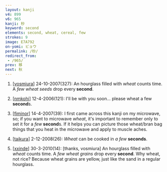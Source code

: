 ```yaml
---
layout: kanji
v4: 899
v6: 965
kanji: 秒
keyword: second
elements: second, wheat, cereal, few
strokes: 9
image: E7A792
on-yomi: ビョウ
permalink: /秒/
redirect_from:
 - /965/
prev: 移
next: 秋
---
```


1) [<a href="http://kanji.koohii.com/profile/vosmiura">vosmiura</a>] 24-10-2007(327): An hourglass filled with <em>wheat</em> counts time. A <em>few</em> <em>wheat seeds</em> drop every<strong> second</strong>.

2) [<a href="http://kanji.koohii.com/profile/nmkohi">nmkohi</a>] 12-4-2006(121): I&#039;ll be with you soon... please wheat a few<strong> second</strong>s.

3) [<a href="http://kanji.koohii.com/profile/fiminor">fiminor</a>] 14-4-2007(39): I first came across this kanji on my microwave, so; if you want to microwave <em>wheat</em>, it&#039;s important to remember only to set it for a <em>few</em><strong> second</strong>s. If it helps you can picture those wheat/bran bag things that you heat in the microwave and apply to muscle aches.

4) [<a href="http://kanji.koohii.com/profile/taikura">taikura</a>] 2-12-2008(26): <em>Wheat</em> can be cooked in <em>a few</em> <strong>seconds</strong>.

5) [<a href="http://kanji.koohii.com/profile/xxinde">xxinde</a>] 30-3-2010(14): [thanks, vosmiura] An hourglass filled with <em>wheat</em> counts time. A <em>few</em> <em>wheat grains</em> drop every<strong> second</strong>. Why wheat, not rice? Because wheat grains are yellow, just like the sand in a regular hourglass.

